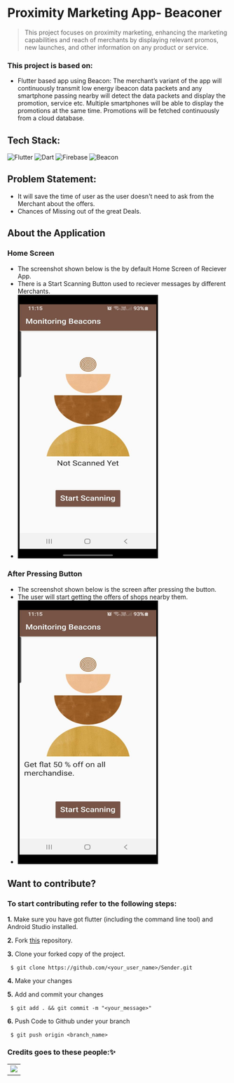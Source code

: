 # Proximity Marketing App- Beaconer
>This project focuses on proximity marketing, enhancing the marketing capabilities and reach of merchants by displaying relevant promos, new launches, and other information on any product or service.
### This project is based on:
* Flutter based app using Beacon:  The merchant’s variant of the app will continuously transmit low energy ibeacon data packets and any smartphone passing nearby will detect the data packets and display the promotion, service etc.  Multiple smartphones will be able to display the promotions at the same time. Promotions will be fetched continuously from a cloud database.
## Tech Stack:
<img alt="Flutter" src="https://img.shields.io/badge/Flutter%20-%2302569B.svg?&style=for-the-badge&logo=Flutter&logoColor=white" />	<img alt="Dart" src="https://img.shields.io/badge/dart-%230175C2.svg?&style=for-the-badge&logo=dart&logoColor=white"/>  <img alt="Firebase" src="https://img.shields.io/badge/firebase%20-%23039BE5.svg?&style=for-the-badge&logo=firebase"/>	<img alt = "Beacon"  src = "https://img.shields.io/badge/Beacon%20-%2302569B.svg?&style=for-the-badge&logo=iBeacon&logoColor=white" />
 ## Problem Statement: 
 * It will save the time of user as the user doesn't need to ask from the Merchant about the offers. <br/>
 * Chances of Missing out of the great Deals. <br/>

## About the Application
### Home Screen
* The screenshot shown below is the by default Home Screen of Reciever App.<br/>
* There is a Start Scanning Button used to reciever messages by different Merchants.<br/>
* <img src="reciever1.jpeg" width="320" height="600">
 
 ### After Pressing Button
 * The screenshot shown below is the screen after pressing the button. <br/>
 * The user will start getting the offers of shops nearby them.<br/>
 * <img src="reciever2.jpeg" width="320" height="600">

## Want to contribute?
### To start contributing refer to the following steps:
**1.** Make sure you have got flutter (including the command line tool) and Android Studio installed.

**2.**  Fork [this](git@github.com:Coding-Owls/Sender.git) repository.

**3.**  Clone your forked copy of the project.

     $ git clone https://github.com/<your_user_name>/Sender.git


**4.** Make your changes

**5.** Add and commit your changes

     $ git add . && git commit -m "<your_message>"
     
**6.** Push Code to Github under your branch 

     $ git push origin <branch_name> 

### Credits goes to these people:✨
<table>
	<tr>
		<td>
   <a href="https://github.com/Coding-Owls/Sender/graphs/contributors">
  <img src="https://contrib.rocks/image?repo=Coding-Owls/Sender" />
</a>
	</td>
	</tr>
</table>
